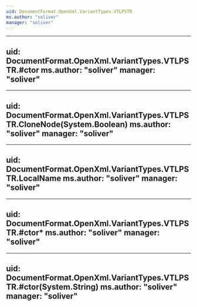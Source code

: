 ```yaml
---
uid: DocumentFormat.OpenXml.VariantTypes.VTLPSTR
ms.author: "soliver"
manager: "soliver"
---
```


---
uid: DocumentFormat.OpenXml.VariantTypes.VTLPSTR.#ctor
ms.author: "soliver"
manager: "soliver"
---

---
uid: DocumentFormat.OpenXml.VariantTypes.VTLPSTR.CloneNode(System.Boolean)
ms.author: "soliver"
manager: "soliver"
---

---
uid: DocumentFormat.OpenXml.VariantTypes.VTLPSTR.LocalName
ms.author: "soliver"
manager: "soliver"
---

---
uid: DocumentFormat.OpenXml.VariantTypes.VTLPSTR.#ctor*
ms.author: "soliver"
manager: "soliver"
---

---
uid: DocumentFormat.OpenXml.VariantTypes.VTLPSTR.#ctor(System.String)
ms.author: "soliver"
manager: "soliver"
---
